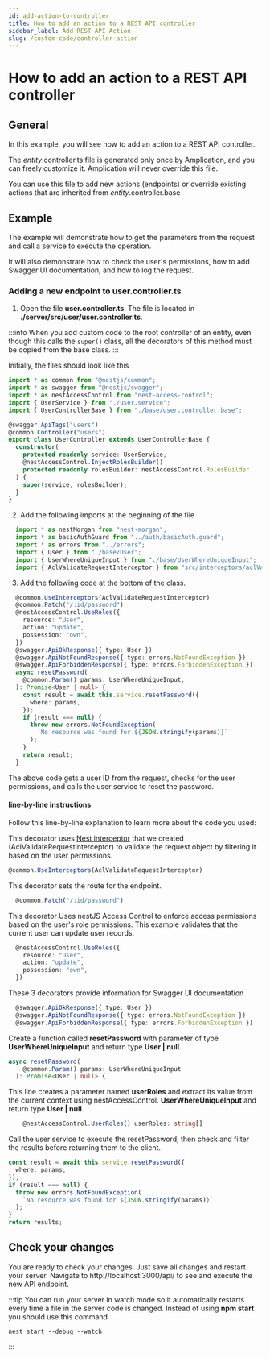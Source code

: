 ```yaml
---
id: add-action-to-controller
title: How to add an action to a REST API controller
sidebar_label: Add REST API Action
slug: /custom-code/controller-action
---
```


# How to add an action to a REST API controller

## General

In this example, you will see how to add an action to a REST API controller.

The _entity_.controller.ts file is generated only once by Amplication, and you can freely customize it. Amplication will never override this file.

You can use this file to add new actions (endpoints) or override existing actions that are inherited from _entity_.controller.base

## Example

The example will demonstrate how to get the parameters from the request and call a service to execute the operation.

It will also demonstrate how to check the user's permissions, how to add Swagger UI documentation, and how to log the request.

### Adding a new endpoint to user.controller.ts

1. Open the file **user.controller.ts**. The file is located in **./server/src/user/user.controller.ts**.

:::info
When you add custom code to the root controller of an entity, even though this calls the `super()` class, all the decorators of this method must be copied from the base class.
:::

Initially, the files should look like this

```typescript
import * as common from "@nestjs/common";
import * as swagger from "@nestjs/swagger";
import * as nestAccessControl from "nest-access-control";
import { UserService } from "./user.service";
import { UserControllerBase } from "./base/user.controller.base";

@swagger.ApiTags("users")
@common.Controller("users")
export class UserController extends UserControllerBase {
  constructor(
    protected readonly service: UserService,
    @nestAccessControl.InjectRolesBuilder()
    protected readonly rolesBuilder: nestAccessControl.RolesBuilder
  ) {
    super(service, rolesBuilder);
  }
}
```
2. Add the following imports at the beginning of the file

```typescript
  import * as nestMorgan from "nest-morgan";
  import * as basicAuthGuard from "../auth/basicAuth.guard";
  import * as errors from "../errors";
  import { User } from "./base/User";
  import { UserWhereUniqueInput } from "./base/UserWhereUniqueInput";
  import { AclValidateRequestInterceptor } from "src/interceptors/aclValidateRequest.interceptor";
```

3. Add the following code at the bottom of the class.

```typescript
  @common.UseInterceptors(AclValidateRequestInterceptor)
  @common.Patch("/:id/password")
  @nestAccessControl.UseRoles({
    resource: "User",
    action: "update",
    possession: "own",
  })
  @swagger.ApiOkResponse({ type: User })
  @swagger.ApiNotFoundResponse({ type: errors.NotFoundException })
  @swagger.ApiForbiddenResponse({ type: errors.ForbiddenException })
  async resetPassword(
    @common.Param() params: UserWhereUniqueInput,
  ): Promise<User | null> {
    const result = await this.service.resetPassword({
      where: params,
    });
    if (result === null) {
      throw new errors.NotFoundException(
        `No resource was found for ${JSON.stringify(params)}`
      );
    }
    return result;
  }
```

The above code gets a user ID from the request, checks for the user permissions, and calls the user service to reset the password.

#### line-by-line instructions

Follow this line-by-line explanation to learn more about the code you used:

This decorator uses [Nest interceptor](https://docs.nestjs.com/interceptors) that we created (AclValidateRequestInterceptor) 
to validate the request object by filtering it based on the user permissions.

```typescript
@common.UseInterceptors(AclValidateRequestInterceptor)
```

This decorator sets the route for the endpoint.

```typescript
  @common.Patch("/:id/password")
```

This decorator Uses nestJS Access Control to enforce access permissions based on the user's role permissions. This example validates that the current user can update user records.

```typescript
  @nestAccessControl.UseRoles({
    resource: "User",
    action: "update",
    possession: "own",
  })
```

These 3 decorators provide information for Swagger UI documentation

```typescript
  @swagger.ApiOkResponse({ type: User })
  @swagger.ApiNotFoundResponse({ type: errors.NotFoundException })
  @swagger.ApiForbiddenResponse({ type: errors.ForbiddenException })
```

Create a function called **resetPassword** with parameter of type **UserWhereUniqueInput** and return type **User | null**.

```typescript
async resetPassword(
    @common.Param() params: UserWhereUniqueInput
  ): Promise<User | null> {
```

This line creates a parameter named **userRoles** and extract its value from the current context using nestAccessControl.
**UserWhereUniqueInput** and return type **User | null**.

```typescript
    @nestAccessControl.UserRoles() userRoles: string[]
```

Call the user service to execute the resetPassword, then check and filter the results before returning them to the client.

```typescript
const result = await this.service.resetPassword({
  where: params,
});
if (result === null) {
  throw new errors.NotFoundException(
    `No resource was found for ${JSON.stringify(params)}`
  );
}
return results;
```

## Check your changes

You are ready to check your changes. Just save all changes and restart your server.
Navigate to http://localhost:3000/api/ to see and execute the new API endpoint.

:::tip
You can run your server in watch mode so it automatically restarts every time a file in the server code is changed.
Instead of using **npm start** you should use this command

```
nest start --debug --watch
```

:::

